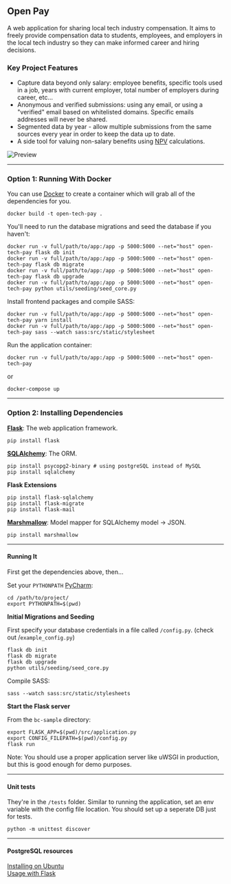 ## Open Pay
A web application for sharing local tech industry compensation. It aims to freely provide compensation data to students, employees, and employers in the local tech industry
 so they can make informed career and hiring decisions.

### Key Project Features

- Capture data beyond only salary:
 employee benefits, specific tools used in a job, years with current employer, total number of employers during career, etc...
- Anonymous and verified submissions: using any email, or using a "verified" email based on whitelisted domains. Specific emails addresses will never be shared.
- Segmented data by year - allow multiple submissions from the same sources every year in order to keep the data up to date.
- A side tool for valuing non-salary benefits using [NPV](https://www.investopedia.com/terms/n/npv.asp) calculations.

![Preview](https://github.com/olestourko/open-pay/raw/master/preview.png)

---

### Option 1: Running With Docker 

You can use [Docker](https://www.docker.com) to create a container which will grab all of the dependencies for you.
  ```
docker build -t open-tech-pay .
```

You'll need to run the database migrations and seed the database if you haven't:
```
docker run -v full/path/to/app:/app -p 5000:5000 --net="host" open-tech-pay flask db init
docker run -v full/path/to/app:/app -p 5000:5000 --net="host" open-tech-pay flask db migrate
docker run -v full/path/to/app:/app -p 5000:5000 --net="host" open-tech-pay flask db upgrade
docker run -v full/path/to/app:/app -p 5000:5000 --net="host" open-tech-pay python utils/seeding/seed_core.py
```

Install frontend packages and compile SASS:
```
docker run -v full/path/to/app:/app -p 5000:5000 --net="host" open-tech-pay yarn install
docker run -v full/path/to/app:/app -p 5000:5000 --net="host" open-tech-pay sass --watch sass:src/static/stylesheet
```

Run the application container:
```
docker run -v full/path/to/app:/app -p 5000:5000 --net="host" open-tech-pay
```
or
```
docker-compose up
```

---

### Option 2: Installing Dependencies


**[Flask](http://flask.pocoo.org/docs/0.12/quickstart/)**: The web application framework.

```
pip install flask
```

**[SQLAlchemy](https://www.sqlalchemy.org/)**: The ORM.

```
pip install psycopg2-binary # using postgreSQL instead of MySQL
pip install sqlalchemy
```

**Flask Extensions**

```
pip install flask-sqlalchemy
pip install flask-migrate
pip install flask-mail
```

**[Marshmallow](https://marshmallow.readthedocs.io/en/latest/)**:  Model mapper for SQLAlchemy model -> JSON.

```
pip install marshmallow
```

---

#### Running It

First get the dependencies above, then...

Set your `PYTHONPATH` [PyCharm](https://stackoverflow.com/questions/28326362/pycharm-and-pythonpath):
```
cd /path/to/project/
export PYTHONPATH=$(pwd)
```

**Initial Migrations and Seeding**

First specify your database credentials in a file called `/config.py`. (check out /`example_config.py`)

```
flask db init
flask db migrate
flask db upgrade
python utils/seeding/seed_core.py
```

Compile SASS:
```
sass --watch sass:src/static/stylesheets
```

**Start the Flask server**

From the `bc-sample` directory:
```
export FLASK_APP=$(pwd)/src/application.py
export CONFIG_FILEPATH=$(pwd)/config.py
flask run
```
Note: You should use a proper application server like uWSGI in production, but this is good enough for demo purposes.

---

#### Unit tests
They're in the `/tests` folder. Similar to running the application, set an env variable with the config file location. You should set up a seperate DB just for tests.
```
python -m unittest discover
```

---

#### PostgreSQL resources

[Installing on Ubuntu](https://www.digitalocean.com/community/tutorials/how-to-install-and-use-postgresql-on-ubuntu-16-04)  
[Usage with Flask](https://suhas.org/sqlalchemy-tutorial/)